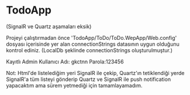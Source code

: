 # TodoApp
 (SignalR ve Quartz aşamaları eksik)

Projeyi çalıştırmadan önce 'TodoApp/ToDo/ToDo.WepApp/Web.config' dosyası içerisinde yer alan connectionStrings datasının uygun olduğunu kontrol ediniz. (LocalDb şeklinde connectionStrings oluşturulmuştur.)

Kayıtlı Admin Kullanıcı Adı: gkctnn Parola:123456

Not: Html'de listelediğim yeri SignalR ile çekip, Quartz'ın tetiklendiği yerde SignalR'a tüm listeyi gönderip Quartz ve SignalR ile push notification yapacaktım ama sürem yetmediği için tamamlayamadım. 
